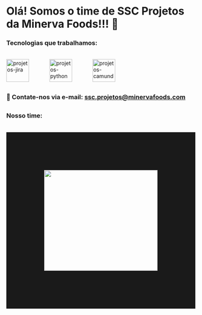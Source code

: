 <!DOCTYPE html>
<html lang="en">
<head>
    
       
</head>
<body>
    <h1>Olá! Somos o time de SSC Projetos da Minerva Foods!!! 🥩</h1>
</body>
</html>



### Tecnologias que trabalhamos:
<div style="display: inline_block"><br>
    <img align="center" alt="projetos-jira" height="60" width="60" style="margin-right: 50px;" src="https://cdn.jsdelivr.net/gh/devicons/devicon/icons/jira/jira-original-wordmark.svg">
    <img align="center" alt="projetos-python" height="60" width="60" style="margin-right: 50px;" src="https://cdn.jsdelivr.net/gh/devicons/devicon/icons/python/python-original-wordmark.svg" >
    <img align="center" alt="projetos-camunda" height="60" width="60" style="margin-right: 50px;" src="https://gdm-catalog-fmapi-prod.imgix.net/ProductLogo/91be7721-d1db-4f29-ab5f-94c4ed5b5308.png?auto=format,compress&amp;size=50" >
</div>

##

### 📧 Contate-nos via e-mail: ssc.projetos@minervafoods.com

## 


### Nosso time:
<div style="display: inline_block"><br>
<img align="center"src="https://i.picasion.com/pic92/59966f6ba2bd330c3daf5f322cd933cc.gif" width="300" height="266" border="100" src="https://i.picasion.com/pic92/59966f6ba2bd330c3daf5f322cd933cc.gif">
</div>

##



